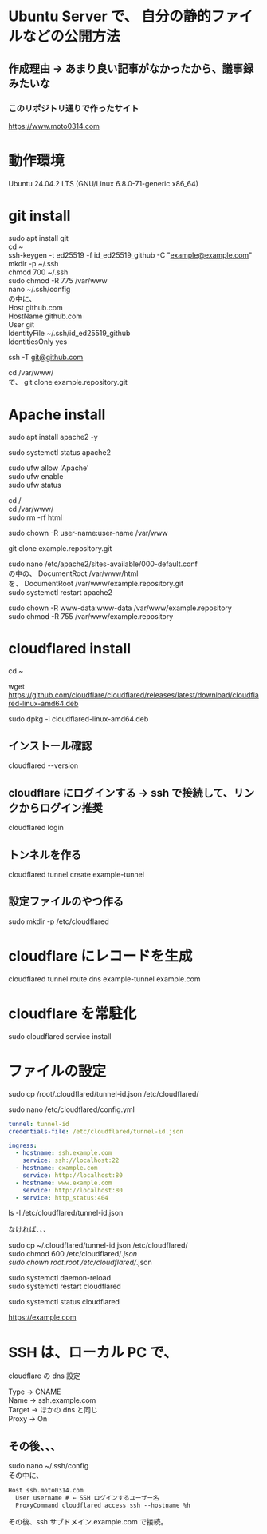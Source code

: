# Ubuntu Server で、 自分の静的ファイルなどの公開方法

## 作成理由 → あまり良い記事がなかったから、議事録みたいな

### このリポジトリ通りで作ったサイト

https://www.moto0314.com

# 動作環境

Ubuntu 24.04.2 LTS (GNU/Linux 6.8.0-71-generic x86_64)

# git install

sudo apt install git<br>
cd ~<br>
ssh-keygen -t ed25519 -f id_ed25519_github -C "example@example.com"<br>
mkdir -p ~/.ssh<br>
chmod 700 ~/.ssh<br>
sudo chmod -R 775 /var/www<br>
nano ~/.ssh/config<br>
の中に、<br>
Host github.com<br>
HostName github.com<br>
User git<br>
IdentityFile ~/.ssh/id_ed25519_github<br>
IdentitiesOnly yes<br>

ssh -T git@github.com<br>

cd /var/www/<br>
で、
git clone example.repository.git<br>

# Apache install

sudo apt install apache2 -y<br>

sudo systemctl status apache2<br>

sudo ufw allow 'Apache'<br>
sudo ufw enable<br>
sudo ufw status<br>

cd /<br>
cd /var/www/<br>
sudo rm -rf html<br>

sudo chown -R user-name:user-name /var/www<br>

git clone example.repository.git<br>

sudo nano /etc/apache2/sites-available/000-default.conf<br>
の中の、 DocumentRoot /var/www/html<br>
を、 DocumentRoot /var/www/example.repository.git<br>
sudo systemctl restart apache2<br>

sudo chown -R www-data:www-data /var/www/example.repository<br>
sudo chmod -R 755 /var/www/example.repository<br>

# cloudflared install

cd ~<br>

wget https://github.com/cloudflare/cloudflared/releases/latest/download/cloudflared-linux-amd64.deb<br>

sudo dpkg -i cloudflared-linux-amd64.deb<br>

## インストール確認

cloudflared --version<br>

## cloudflare にログインする → ssh で接続して、リンクからログイン推奨

cloudflared login<br>

## トンネルを作る

cloudflared tunnel create example-tunnel<br>

## 設定ファイルのやつ作る

sudo mkdir -p /etc/cloudflared<br>

# cloudflare にレコードを生成

cloudflared tunnel route dns example-tunnel example.com<br>

# cloudflare を常駐化

sudo cloudflared service install<br>

# ファイルの設定

sudo cp /root/.cloudflared/tunnel-id.json /etc/cloudflared/<br>

sudo nano /etc/cloudflared/config.yml<br>

```yml
tunnel: tunnel-id
credentials-file: /etc/cloudflared/tunnel-id.json

ingress:
  - hostname: ssh.example.com
    service: ssh://localhost:22
  - hostname: example.com
    service: http://localhost:80
  - hostname: www.example.com
    service: http://localhost:80
  - service: http_status:404
```

ls -l /etc/cloudflared/tunnel-id.json<br>

なければ、、、

sudo cp ~/.cloudflared/tunnel-id.json /etc/cloudflared/<br>
sudo chmod 600 /etc/cloudflared/_.json<br>
sudo chown root:root /etc/cloudflared/_.json<br>

sudo systemctl daemon-reload<br>
sudo systemctl restart cloudflared<br>

sudo systemctl status cloudflared<br>

https://example.com<br>

# SSH は、ローカル PC で、

cloudflare の dns 設定<br>

Type → CNAME<br>
Name → ssh.example.com<br>
Target → ほかの dns と同じ<br>
Proxy → On<br>

## その後、、、

sudo nano ~/.ssh/config<br>
その中に、<br>

```txt
Host ssh.moto0314.com
  User username # ← SSH ログインするユーザー名
  ProxyCommand cloudflared access ssh --hostname %h
```

その後、ssh サブドメイン.example.com で接続。<br>
